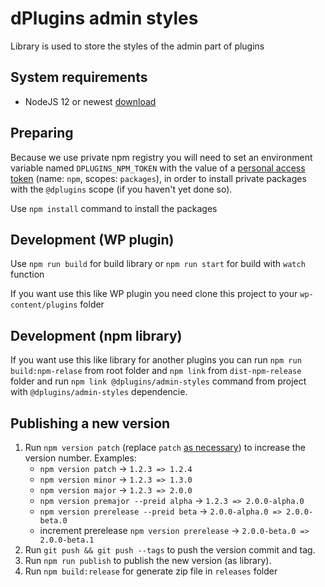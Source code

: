 # dPlugins admin styles

Library is used to store the styles of the admin part of plugins

## System requirements

* NodeJS 12 or newest [download](https://nodejs.org/en/)

## Preparing

Because we use private npm registry you will need to set an environment variable named `DPLUGINS_NPM_TOKEN` with the value of a [personal access token](https://github.com/settings/tokens) (name: `npm`, scopes: `packages`), in order to install private packages with the `@dplugins` scope (if you haven't yet done so).

Use `npm install` command to install the packages

## Development (WP plugin)

Use `npm run build` for build library or `npm run start` for build with `watch` function

If you want use this like WP plugin you need clone this project to your `wp-content/plugins` folder

## Development (npm library)

If you want use this like library for another plugins you can run `npm run build:npm-relase` from root folder and `npm link` from `dist-npm-release` folder and run `npm link @dplugins/admin-styles` command from project with `@dplugins/admin-styles` dependencie.

## Publishing a new version

1. Run `npm version patch` (replace `patch` [as necessary](https://docs.npmjs.com/cli/version)) to increase the version number.
   Examples:
   * `npm version patch` -> `1.2.3 => 1.2.4`
   * `npm version minor` -> `1.2.3 => 1.3.0`
   * `npm version major` -> `1.2.3 => 2.0.0`
   * `npm version premajor --preid alpha` -> `1.2.3 => 2.0.0-alpha.0`
   * `npm version prerelease --preid beta` -> `2.0.0-alpha.0 => 2.0.0-beta.0`
   * increment prerelease `npm version prerelease` -> `2.0.0-beta.0 => 2.0.0-beta.1`
2. Run `git push && git push --tags` to push the version commit and tag.
3. Run `npm run publish` to publish the new version (as library).
4. Run `npm build:release` for generate zip file in `releases` folder

